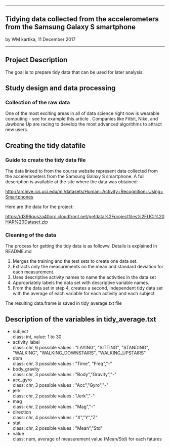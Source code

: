 
---
## Tidying data collected from the accelerometers from the Samsung Galaxy S smartphone
by WM kartika, 11 December 2017

---

## Project Description
The goal is to prepare tidy data that can be used for later analysis.

## Study design and data processing

### Collection of the raw data
One of the most exciting areas in all of data science right now is wearable computing - see for example this article . 
Companies like Fitbit, Nike, and Jawbone Up are racing to develop the most advanced algorithms to attract new users. 


## Creating the tidy datafile

### Guide to create the tidy data file
The data linked to from the course website represent data collected from the accelerometers from the Samsung Galaxy S smartphone. 
A full description is available at the site where the data was obtained:

http://archive.ics.uci.edu/ml/datasets/Human+Activity+Recognition+Using+Smartphones

Here are the data for the project:

https://d396qusza40orc.cloudfront.net/getdata%2Fprojectfiles%2FUCI%20HAR%20Dataset.zip


### Cleaning of the data
The process for getting the tidy data is as followw. Details is explained in README.md
1. Merges the training and the test sets to create one data set.
2. Extracts only the measurements on the mean and standard deviation for each measurement.
3. Uses descriptive activity names to name the activities in the data set
4. Appropriately labels the data set with descriptive variable names.
5. From the data set in step 4, creates a second, independent tidy data set with the average of each variable for each activity and each subject. 

The resulting data.frame is saved in tidy_average.txt file

## Description of the variables in  tidy_average.txt

- subject      
class: int,  value: 1 to 30 <br>
- activity_label<br>
class: chr,  6 possible values : "LAYING", "SITTING", "STANDING", "WALKING", "WALKING_DOWNSTAIRS", "WALKING_UPSTAIRS" <br>
- dom       
class: chr,  3 possible values : "Time", "Freq","-" <br>
- body_gravity  
class: chr,  3 possible values : "Body","Gravity","-" <br>
- acc_gyro  
class: chr,  3 possible values : "Acc","Gyro","-" <br>
- jerk  
class: chr,  2 possible values : "Jerk","-" <br>
- mag  
class: chr,  2 possible values : "Mag","-" <br>
- direction  
class: chr,  4 possible values : "X","Y","Z" <br>
- stat  
class: chr,  2 possible values : "Mean","Std" <br>
- value  
class: num,  average of measurement value (Mean/Std) for each fatures <br>




